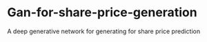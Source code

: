 # Gan-for-share-price-generation
A deep generative network for generating for share price prediction

